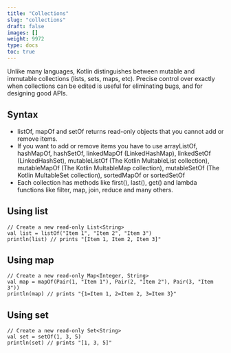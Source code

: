 ```yaml
---
title: "Collections"
slug: "collections"
draft: false
images: []
weight: 9972
type: docs
toc: true
---
```


Unlike many languages, Kotlin distinguishes between mutable and immutable collections (lists, sets, maps, etc). Precise control over exactly when collections can be edited is useful for eliminating bugs, and for designing good APIs.

## Syntax
 - listOf, mapOf and setOf returns read-only objects that you cannot add or remove items.
 - If you want to add or remove items you have to use arrayListOf, hashMapOf, hashSetOf, linkedMapOf (LinkedHashMap), linkedSetOf (LinkedHashSet), mutableListOf (The Kotlin MultableList collection), mutableMapOf (The Kotlin MultableMap collection), mutableSetOf (The Kotlin MultableSet collection), sortedMapOf or sortedSetOf
 - Each collection has methods like first(), last(), get() and lambda functions like filter, map, join, reduce and many others.

## Using list
    // Create a new read-only List<String>
    val list = listOf("Item 1", "Item 2", "Item 3")
    println(list) // prints "[Item 1, Item 2, Item 3]"



## Using map
    // Create a new read-only Map<Integer, String>
    val map = mapOf(Pair(1, "Item 1"), Pair(2, "Item 2"), Pair(3, "Item 3"))
    println(map) // prints "{1=Item 1, 2=Item 2, 3=Item 3}"



## Using set
    // Create a new read-only Set<String>
    val set = setOf(1, 3, 5)
    println(set) // prints "[1, 3, 5]"

